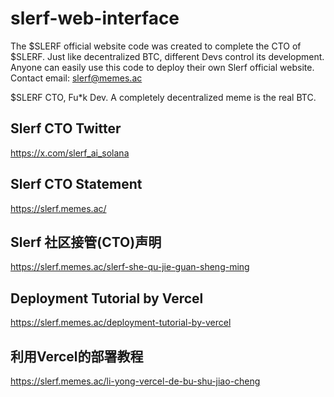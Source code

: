 # slerf-web-interface
The $SLERF official website code was created to complete the CTO of $SLERF. Just like decentralized BTC, different Devs control its development. Anyone can easily use this code to deploy their own Slerf official website. Contact email: slerf@memes.ac

$SLERF CTO, Fu*k Dev. A completely decentralized meme is the real BTC. 

## Slerf CTO Twitter
https://x.com/slerf_ai_solana

## Slerf CTO Statement
https://slerf.memes.ac/

## Slerf 社区接管(CTO)声明
https://slerf.memes.ac/slerf-she-qu-jie-guan-sheng-ming

## Deployment Tutorial by Vercel
https://slerf.memes.ac/deployment-tutorial-by-vercel

## 利用Vercel的部署教程
https://slerf.memes.ac/li-yong-vercel-de-bu-shu-jiao-cheng
